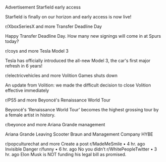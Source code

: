 Advertisement
Starfield early access

Starfield is finally on our horizon and early access is now live!

r/XboxSeriesX
and more
Transfer Deadline Day

Happy Transfer Deadline Day. How many new signings will come in at Spurs today?

r/coys
and more
Tesla Model 3

Tesla has officially introduced the all-new Model 3, the car's first major refresh in 6 years!

r/electricvehicles
and more
Volition Games shuts down

An update from Volition: we made the difficult decision to close Volition effective immediately

r/PS5
and more
Beyoncé's Renaissance World Tour

Beyoncé's 'Renaissance World Tour' becomes the highest grossing tour by a female artist in history.

r/beyonce
and more
Ariana Grande management

Ariana Grande Leaving Scooter Braun and Management Company HYBE

r/popculturechat
and more
Create a post
r/MadeMeSmile
•
4 hr. ago
Invisible Danger
r/funny
•
6 hr. ago
No you didn’t
r/WhitePeopleTwitter
•
3 hr. ago
Elon Musk is NOT funding his legal bill as promised.